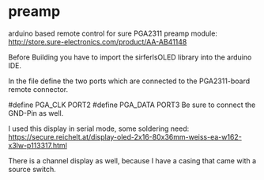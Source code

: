 # preamp
arduino based remote control for sure PGA2311 preamp module:
http://store.sure-electronics.com/product/AA-AB41148

Before Building you have to import the sirferlsOLED library into the arduino IDE.

In the file define the two ports which are connected to the PGA2311-board remote connector.

#define PGA_CLK PORT2
#define PGA_DATA PORT3
Be sure to connect the GND-Pin as well.

I used this display in serial mode, some soldering need:
https://secure.reichelt.at/display-oled-2x16-80x36mm-weiss-ea-w162-x3lw-p113317.html

There is a channel display as well, because I have a casing that came with a source switch.



